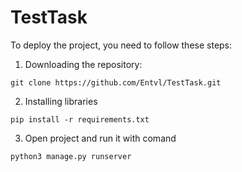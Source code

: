 # TestTask

To deploy the project, you need to follow these steps:
1) Downloading the repository:
```
git clone https://github.com/Entvl/TestTask.git
```
2) Installing libraries
```
pip install -r requirements.txt
```
3) Open project and run it with comand
```
python3 manage.py runserver
```
